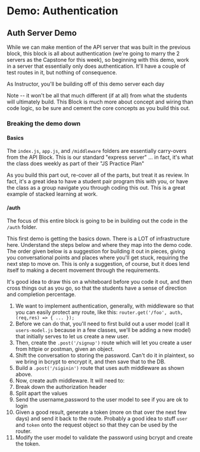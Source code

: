 # Demo: Authentication

## Auth Server Demo

While we can make mention of the API server that was built in the previous block, this block is all about authentication (we're going to marry the 2 servers as the Capstone for this week), so beginning with this demo, work in a server that essentially only does authentication.  It'll have a couple of test routes in it, but nothing of consequence.

As Instructor, you'll be building off of this demo server each day

Note -- it won't be all that much different (if at all) from what the students will ultimately build. This Block is much more about concept and wiring than code logic, so be sure and cement the core concepts as you build this out.

### Breaking the demo down

#### Basics
The `index.js`, `app.js`, and `/middleware` folders are essentially carry-overs from the API Block. This is our standard "express server" ... in fact, it's what the class does weekly as part of their "JS Practice Plan" 

As you build this part out, re-cover all of the parts, but treat it as review. In fact, it's a great idea to have a student pair program this with you, or have the class as a group navigate you through coding this out. This is a great example of stacked learning at work.

#### /auth
The focus of this entire block is going to be in building out the code in the `/auth` folder.

This first demo is getting the basics down. There is a LOT of infrastructure here. Understand the steps below and where they map into the demo code. The order given below is a suggestion for building it out in pieces, giving you conversational points and places where you'll get stuck, requiring the next step to move on.  This is only a suggestion, of course, but it does lend itself to making a decent movement through the requirements.

It's good idea to draw this on a whiteboard before you code it out, and then cross things out as you go, so that the students have a sense of direction and completion percentage.

1. We want to implement authentication, generally, with middleware so that you can easily protect any route, like this:  `router.get('/foo', auth, (req,res) => { ... });`
1. Before we can do that, you'll need to first build out a user model (call it `users-model.js` because in a few classes, we'll be adding a new model) that initially serves to let us create a new user.
1. Then, create the `.post('/signup')` route which will let you create a user from httpie or postman, given an object.
1. Shift the conversation to storing the password. Can't do it in plaintext, so we bring in bcrypt to encrypt it, and then save that to the DB.
1. Build a `.post('/siginin')` route that uses auth middleware as shown above.
1. Now, create auth middleware. It will need to:
  1. Break down the authorization header
  1. Split apart the values
  1. Send the username,password to the user model to see if you are ok to login
  1. Given a good result, generate a token (more on that over the next few days) and send it back to the route. Probably a good idea to stuff `user` and `token` onto the request object so that they can be used by the router.
1. Modify the user model to validate the password using bcrypt and create the token.

